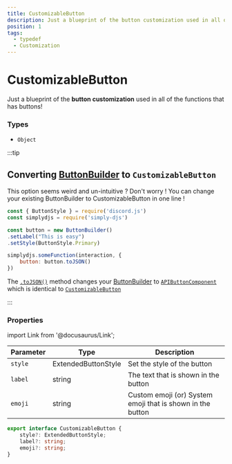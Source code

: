 ```yaml
---
title: CustomizableButton
description: Just a blueprint of the button customization used in all of the functions that has buttons!
position: 1
tags:
  - typedef
  - Customization
---
```


# CustomizableButton

Just a blueprint of the **button customization** used in all of the functions that has buttons!

### Types
* `Object`


:::tip

## Converting [ButtonBuilder](https://old.discordjs.dev/#/docs/discord.js/main/class/ButtonBuilder) to `CustomizableButton`

This option seems weird and un-intuitive ? Don't worry !
You can change your existing ButtonBuilder to CustomizableButton in one line !

```js
const { ButtonStyle } = require('discord.js')
const simplydjs = require('simply-djs')

const button = new ButtonBuilder()
.setLabel("This is easy")
.setStyle(ButtonStyle.Primary)

simplydjs.someFunction(interaction, {
	button: button.toJSON()
})
```

The [`.toJSON()`](https://discord.js.org/docs/packages/builders/1.6.3/ButtonBuilder:Class#toJSON) method changes your [ButtonBuilder](https://old.discordjs.dev/#/docs/discord.js/main/class/ButtonBuilder) to [`APIButtonComponent`](https://discord-api-types.dev/api/discord-api-types-v10#APIButtonComponent) which is identical to [`CustomizableButton`](#properties)

:::


### Properties

import Link from '@docusaurus/Link';

| Parameter | Type | Description  |
| --------- | ---- | ------------ |
| `style`   | <Link to="../typedef/extendedbuttonstyle">ExtendedButtonStyle</Link> | Set the style of the button  |
| `label`   | <Link to="https://developer.mozilla.org/en-US/docs/Web/JavaScript/Reference/Global_Objects/String">string</Link> | The text that is shown in the button  |
| `emoji`   | <Link to="https://developer.mozilla.org/en-US/docs/Web/JavaScript/Reference/Global_Objects/String">string</Link> | Custom emoji (or) System emoji that is shown in the button |

```ts
export interface CustomizableButton {
	style?: ExtendedButtonStyle;
	label?: string;
	emoji?: string;
}
```